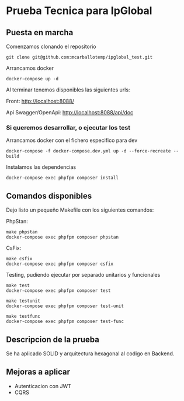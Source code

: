 # Prueba Tecnica para IpGlobal

## Puesta en marcha

Comenzamos clonando el repositorio

    git clone git@github.com:mcarballotemp/ipglobal_test.git

Arrancamos docker

    docker-compose up -d

Al terminar tenemos disponibles las siguientes urls:

Front: [http://localhost:8088/](http://localhost:8088/)

Api Swagger/OpenApi: [http://localhost:8088/api/doc](http://localhost:8088/api/doc)

### Si queremos desarrollar, o ejecutar los test

Arrancamos docker con el fichero especifico para dev

    docker-compose -f docker-compose.dev.yml up -d --force-recreate --build

Instalamos las dependencias

    docker-compose exec phpfpm composer install

## Comandos disponibles

Dejo listo un pequeño Makefile con los siguientes comandos:

PhpStan:

    make phpstan
	docker-compose exec phpfpm composer phpstan

CsFix:

    make csfix
	docker-compose exec phpfpm composer csfix

Testing, pudiendo ejecutar por separado unitarios y funcionales

    make test
	docker-compose exec phpfpm composer test

    make testunit
	docker-compose exec phpfpm composer test-unit

    make testfunc
	docker-compose exec phpfpm composer test-func


## Descripcion de la prueba

Se ha aplicado SOLID y arquitectura hexagonal al codigo en Backend.

## Mejoras a aplicar

- Autenticacion con JWT
- CQRS

